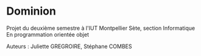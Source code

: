 # Dominion

Projet du deuxième semestre
à l'IUT Montpellier Sète, section Informatique
En programmation orientée objet

Auteurs : Juliette GREGROIRE, Stéphane COMBES